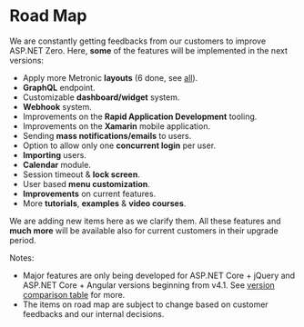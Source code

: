# Road Map

We are constantly getting feedbacks from our customers to improve ASP.NET Zero. Here, **some** of the features will be implemented in the next versions:

-   Apply more Metronic **layouts** (6 done, see [all](https://keenthemes.com/metronic/)).
-   **GraphQL** endpoint.
-   Customizable **dashboard/widget** system.
-   **Webhook** system.
-   Improvements on the **Rapid Application Development** tooling.
-   Improvements on the **Xamarin** mobile application.
-   Sending **mass notifications/emails** to users.
-   Option to allow only one **concurrent login** per user.
-   **Importing** users.
-   **Calendar** module.
-   Session timeout & **lock screen**.
-   User based **menu customization**.
-   **Improvements** on current features.
-   More **tutorials**, **examples** & **video courses**.

We are adding new items here as we clarify them. All these features and
**much more** will be available also for current customers in their
upgrade period.

Notes:

- Major features are only being developed for ASP.NET Core + jQuery
  and ASP.NET Core + Angular versions beginning from v4.1. See
  [version comparison table](Version-Differences.md) for more.
- The items on road map are subject to change based on customer
  feedbacks and our internal decisions.
